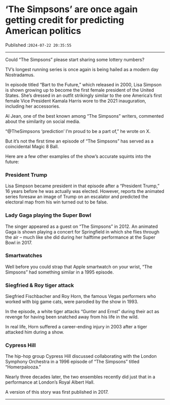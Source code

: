 # ‘The Simpsons’ are once again getting credit for predicting American politics

Published :`2024-07-22 20:35:55`

---

Could “The Simpsons” please start sharing some lottery numbers?

TV’s longest running series is once again is being hailed as a modern day Nostradamus.

In episode titled “Bart to the Future,” which released in 2000, Lisa Simpson is shown growing up to become the first female president of the United States. She’s dressed in an outfit strikingly similar to the one America’s first female Vice President Kamala Harris wore to the 2021 inauguration, including her accessories.

Al Jean, one of the best known among “The Simpsons” writers, commented about the similarity on social media.

“@TheSimpsons ‘prediction’ I’m proud to be a part of,” he wrote on X.

But it’s not the first time an episode of “The Simpsons” has served as a coincidental Magic 8 Ball.

Here are a few other examples of the show’s accurate squints into the future:

### President Trump

Lisa Simpson became president in that episode after a “President Trump,” 16 years before he was actually was elected. However, reports the animated series foresaw an image of Trump on an escalator and predicted the electoral map from his win turned out to be false.

### Lady Gaga playing the Super Bowl

The singer appeared as a guest on “The Simpsons” in 2012. An animated Gaga is shown playing a concert for Springfield in which she flies through the air – much like she did during her halftime performance at the Super Bowl in 2017.

### Smartwatches

Well before you could strap that Apple smartwatch on your wrist, “The Simpsons” had something similar in a 1995 episode.

### Siegfried & Roy tiger attack

Siegfried Fischbacher and Roy Horn, the famous Vegas performers who worked with big game cats, were parodied by the show in 1993.

In the episode, a white tiger attacks “Gunter and Ernst” during their act as revenge for having been snatched away from his life in the wild.

In real life, Horn suffered a career-ending injury in 2003 after a tiger attacked him during a show.

### Cypress Hill

The hip-hop group Cypress Hill discussed collaborating with the London Symphony Orchestra in a 1996 episode of “The Simpsons” titled “Homerpalooza.”

Nearly three decades later, the two ensembles recently did just that in a performance at London’s Royal Albert Hall.

A version of this story was first published in 2017.

---

